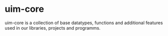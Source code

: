 # uim-core

uim-core is a collection of base datatypes, functions and additional features used in our libraries, projects and programms.


